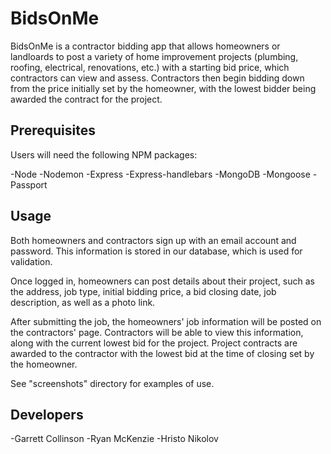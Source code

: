# BidsOnMe

BidsOnMe is a contractor bidding app that allows homeowners or landloards to post a variety of home improvement projects (plumbing, roofing, electrical, renovations, etc.) with a starting bid price, which contractors can view and assess. Contractors then begin bidding down from the price initially set by the homeowner, with the lowest bidder being awarded the contract for the project.

## Prerequisites

Users will need the following NPM packages:

-Node
-Nodemon
-Express
-Express-handlebars
-MongoDB
-Mongoose
-Passport

## Usage

Both homeowners and contractors sign up with an email account and password. This information is stored in our database, which is used for validation.

Once logged in, homeowners can post details about their project, such as the address, job type, initial bidding price, a bid closing date, job description, as well as a photo link.

After submitting the job, the homeowners' job information will be posted on the contractors' page. Contractors will be able to view this information, along with the current lowest bid for the project. Project contracts are awarded to the contractor with the lowest bid at the time of closing set by the homeowner.

See "screenshots" directory for examples of use.

## Developers

-Garrett Collinson
-Ryan McKenzie
-Hristo Nikolov